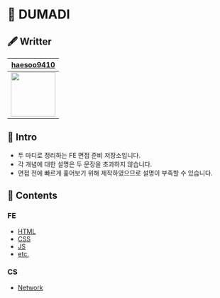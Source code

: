 # 🌱 DUMADI

## 🖋 Writter

|        [haesoo9410](https://github.com/haesoo9410)         |
| :--------------------------------------------------------: |
| <img src="https://github.com/haesoo9410.png" height="100"> |

## 🌈 Intro

- 두 마디로 정리하는 FE 면접 준비 저장소입니다.
- 각 개념에 대한 설명은 두 문장을 초과하지 않습니다.
- 면접 전에 빠르게 훑어보기 위해 제작하였으므로 설명이 부족할 수 있습니다.

## 📖 Contents

### FE

- [HTML](https://github.com/haesoo9410/dumadi-for-FE/blob/main/FE/html.md)
- [CSS](https://github.com/haesoo9410/dumadi-for-FE/blob/main/FE/css.md)
- [JS](https://github.com/haesoo9410/dumadi-for-FE/blob/main/FE/js.md)
- [etc.](https://github.com/haesoo9410/dumadi-for-FE/blob/main/FE/etc.md)

### CS

- [Network](https://github.com/haesoo9410/dumadi-for-FE/blob/main/CS/network.md)
